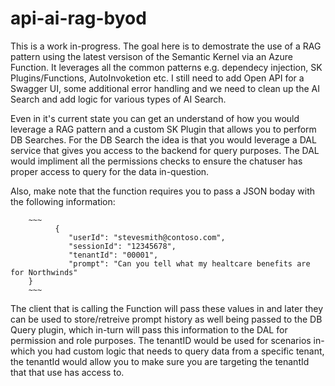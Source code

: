 # api-ai-rag-byod
This is a work in-progress.  The goal here is to demostrate the use of a RAG pattern using the latest versison of the Semantic Kernel via an Azure Function.  It leverages all the common patterns e.g. dependecy injection, SK Plugins/Functions, AutoInvoketion etc.  I still need to add Open API for a Swagger UI, some additional error handling and we need to clean up the AI Search and add logic for various types of AI Search.

Even in it's current state you can get an understand of how you would leverage a RAG pattern and a custom SK Plugin that allows you to perform DB Searches.  For the DB Search the idea is that you would leverage a DAL service that gives you access to the backend for query purposes.  The DAL would impliment all the permissions checks to ensure the chatuser has proper access to query for the data in-question.

Also, make note that the function requires you to pass a JSON boday with the following information:

        ~~~
              {
                 "userId": "stevesmith@contoso.com",
                 "sessionId": "12345678",
                 "tenantId": "00001",
                 "prompt": "Can you tell what my healtcare benefits are for Northwinds"
        }
        ~~~

The client that is calling the Function will pass these values in and later they can be used to store/retreive prompt history as well being passed to the DB Query plugin, which in-turn will pass this information to the DAL for permission and role purposes.  The tenantID would be used for scenarios in-which you had custom logic that needs to query data from a specific tenant, the tenantId would allow you to make sure you are targeting the tenantId that that use has access to.

